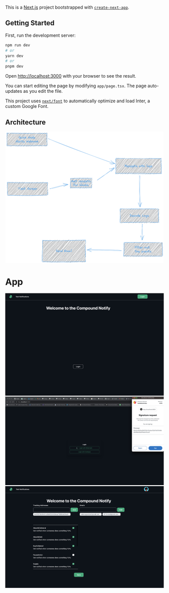 This is a [Next.js](https://nextjs.org/) project bootstrapped with [`create-next-app`](https://github.com/vercel/next.js/tree/canary/packages/create-next-app).

## Getting Started

First, run the development server:

```bash
npm run dev
# or
yarn dev
# or
pnpm dev
```

Open [http://localhost:3000](http://localhost:3000) with your browser to see the result.

You can start editing the page by modifying `app/page.tsx`. The page auto-updates as you edit the file.

This project uses [`next/font`](https://nextjs.org/docs/basic-features/font-optimization) to automatically optimize and load Inter, a custom Google Font.

## Architecture
![Architecture](https://raw.githubusercontent.com/RobinNagpal/comp-notify/main/docs/architecture.png)

# App

![App 1](https://raw.githubusercontent.com/RobinNagpal/comp-notify/main/docs/app1.png)
![App 2](https://raw.githubusercontent.com/RobinNagpal/comp-notify/main/docs/app2.png)
![App 3](https://raw.githubusercontent.com/RobinNagpal/comp-notify/main/docs/app3.png)
